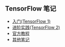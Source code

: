 ## TensorFlow 笔记

- [入门(TensorFlow 1)](/入门)
- [进阶实践(TensorFlow 2)](/进阶实践)
- [官方教程](/官方教程)
- [其他笔记](/笔记本)

